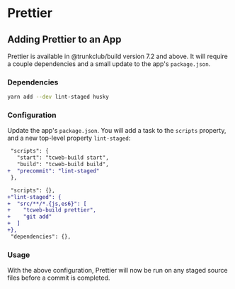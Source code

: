 # Prettier

## Adding Prettier to an App

Prettier is available in @trunkclub/build version 7.2 and above. It will require a
couple dependencies and a small update to the app's `package.json`.

### Dependencies

```bash
yarn add --dev lint-staged husky
```

### Configuration

Update the app's `package.json`. You will add a task to the `scripts` property,
and a new top-level property `lint-staged`:

```diff
 "scripts": {
   "start": "tcweb-build start",
   "build": "tcweb-build build",
+  "precommit": "lint-staged"
 },
```

```diff
 "scripts": {},
+"lint-staged": {
+  "src/**/*.{js,es6}": [
+    "tcweb-build prettier",
+    "git add"
+  ]
+},
 "dependencies": {},
```

### Usage

With the above configuration, Prettier will now be run on any staged source files before a commit is completed.
